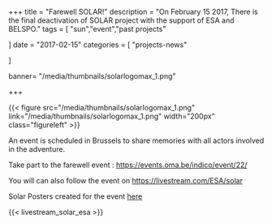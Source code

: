 +++
title = "Farewell SOLAR!"
description = "On February 15 2017, There is  the final deactivation of SOLAR project with the support of ESA and BELSPO."
tags = [
    "sun","event","past projects"

]
date = "2017-02-15"
categories = [
    "projects-news"

]


banner= "/media/thumbnails/solarlogomax_1.png"


+++

{{< figure src="/media/thumbnails/solarlogomax_1.png"  link="/media/thumbnails/solarlogomax_1.png"  width="200px" class="figureleft" >}}

An event is scheduled in Brussels to share memories with all actors involved in the adventure.

Take part to the farewell event : https://events.oma.be/indico/event/22/

You will can also follow the event on https://livestream.com/ESA/solar

Solar Posters created for the event [here](/media/documents/solarposters2017.pdf)


{{< livestream_solar_esa  >}}
